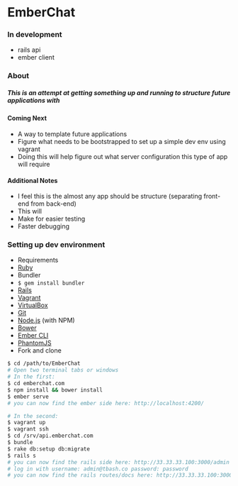 # EmberChat

### In development
* rails api
* ember client

### About
##### This is an attempt at getting something up and running to structure future applications with

#### Coming Next
* A way to template future applications
* Figure what needs to be bootstrapped to set up a simple dev env using vagrant
 * Doing this will help figure out what server configuration this type of app will require



#### Additional Notes
* I feel this is the almost any app should be structure (separating front-end from back-end)
* This will
 * Make for easier testing
 * Faster debugging

### Setting up dev environment
* Requirements
 * [Ruby](https://www.ruby-lang.org/en/)
 * Bundler
  * `$ gem install bundler`
 * [Rails](http://guides.rubyonrails.org/)
 * [Vagrant](https://www.vagrantup.com/)
 * [VirtualBox](https://www.virtualbox.org/wiki/Downloads)
 * [Git](http://git-scm.com/)
 * [Node.js](http://nodejs.org/) (with NPM)
 * [Bower](http://bower.io/)
 * [Ember CLI](http://www.ember-cli.com/)
 * [PhantomJS](http://phantomjs.org/)
* Fork and clone

```sh
$ cd /path/to/EmberChat
# Open two terminal tabs or windows
# In the first:
$ cd emberchat.com
$ npm install && bower install
$ ember serve
# you can now find the ember side here: http://localhost:4200/

# In the second:
$ vagrant up
$ vagrant ssh
$ cd /srv/api.emberchat.com
$ bundle
$ rake db:setup db:migrate
$ rails s
# you can now find the rails side here: http://33.33.33.100:3000/admin
# log in with username: admin@tbash.co password: password
# you can now find the rails routes/docs here: http://33.33.33.100:3000/documentation
```
